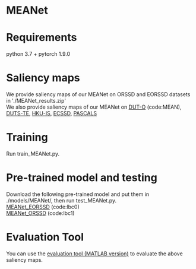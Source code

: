 # MEANet
# Requirements
python 3.7 + pytorch 1.9.0
# Saliency maps
We provide saliency maps of our MEANet on ORSSD and EORSSD datasets in './MEANet_results.zip'  
We also provide saliency maps of our MEANet on [DUT-O](https://pan.baidu.com/s/1HC0nLaURFVOvUPetNu5_hA?pwd=MEAN) (code:MEAN), [DUTS-TE](https://pan.baidu.com/s/1etx9GEXYGxzFfjhYan_OfA?pwd=MEAN), [HKU-IS](https://pan.baidu.com/s/1iC3CWOlcOgJA1sgymwlF8w?pwd=MEAN), [ECSSD](https://pan.baidu.com/s/1J-2sWr7VQP3DFU89ZlMmWw?pwd=MEAN), [PASCALS](https://pan.baidu.com/s/1aMqhG_KA8ic7vHGegnyKjA?pwd=MEAN)
# Training
Run train_MEANet.py.
# Pre-trained model and testing
Download the following pre-trained model and put them in ./models/MEANet/, then run test_MEANet.py.  
[MEANet_EORSSD](https://pan.baidu.com/s/1uowO3bZHL45hZ875xhhTYA) (code:lbc0)  
[MEANet_ORSSD](https://pan.baidu.com/s/1I14LsveMLB-F08XCAsZqEg) (code:lbc1)
# Evaluation Tool
You can use the [evaluation tool (MATLAB version)](https://github.com/MathLee/MatlabEvaluationTools) to evaluate the above saliency maps.
